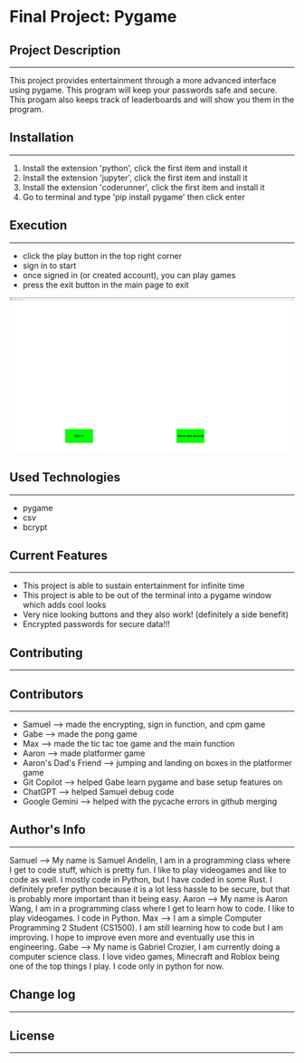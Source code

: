 # Final Project: Pygame

## Project Description
---
This project provides entertainment through a more advanced interface using pygame. This program will keep your passwords safe and secure. This progam also keeps track of leaderboards and will show you them in the program.  

## Installation
---
1. Install the extension 'python', click the first item and install it
2. Install the extension 'jupyter', click the first item and install it
3. Install the extension 'coderunner', click the first item and install it    
4. Go to terminal and type 'pip install pygame' then click enter

## Execution
---

+ click the play button in the top right corner
+ sign in to start
+ once signed in (or created account), you can play games
+ press the exit button in the main page to exit

![Final Project Working](Final_Project_Working.png)   

## Used Technologies
---
+ pygame
+ csv
+ bcrypt

## Current Features
---
+ This project is able to sustain entertainment for infinite time
+ This project is able to be out of the terminal into a pygame window which adds cool looks
+ Very nice looking buttons and they also work! (definitely a side benefit)
+ Encrypted passwords for secure data!!!   

## Contributing
---

## Contributors
---
+ Samuel --> made the encrypting, sign in function, and cpm game
+ Gabe --> made the pong game
+ Max --> made the tic tac toe game and the main function
+ Aaron --> made platformer game
+ Aaron's Dad's Friend --> jumping and landing on boxes in the platformer game
+ Git Copilot --> helped Gabe learn pygame and base setup features on
+ ChatGPT --> helped Samuel debug code
+ Google Gemini --> helped with the pycache errors in github merging   

## Author's Info
---
Samuel --> My name is Samuel Andelin, I am in a programming class where I get to code stuff, which is pretty fun. I like to play videogames and like to code as well. I mostly code in Python, but I have coded in some Rust. I definitely prefer python because it is a lot less hassle to be secure, but that is probably more important than it being easy.
Aaron --> My name is Aaron Wang, I am in a programming class where I get to learn how to code. I like to play videogames. I code in Python.
Max --> I am a simple Computer Programming 2 Student (CS1500). I am still learning how to code but I am improving. I hope to improve even more and eventually use this in engineering.
Gabe --> My name is Gabriel Crozier, I am currently doing a computer science class. I love video games, Minecraft and Roblox being one of the top things I play. I code only in python for now.

## Change log
---
   
## License
---
   